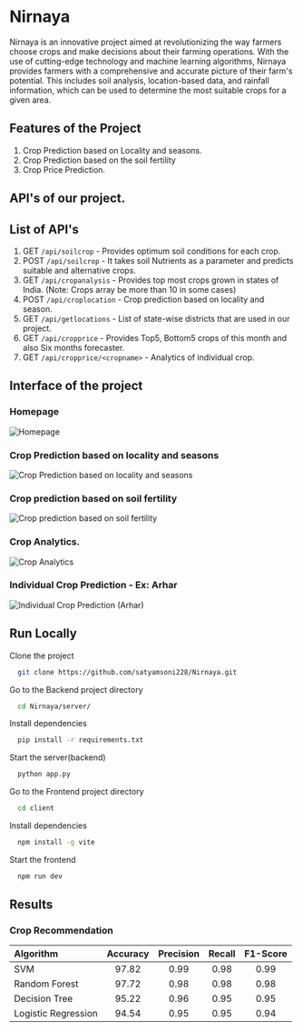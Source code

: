 # Nirnaya

Nirnaya is an innovative project aimed at revolutionizing the way farmers choose crops and make decisions about their farming operations. With the use of cutting-edge technology and machine learning algorithms, Nirnaya provides farmers with a comprehensive and accurate picture of their farm's potential. This includes soil analysis, location-based data, and rainfall information, which can be used to determine the most suitable crops for a given area.

## Features of the Project
1. Crop Prediction based on Locality and seasons.
2. Crop Prediction based on the soil fertility
3. Crop Price Prediction.



## API's of our project.

## List of API's

1. GET `/api/soilcrop` - Provides optimum soil conditions for each crop.
2. POST `/api/soilcrop` - It takes soil Nutrients as a parameter and predicts suitable and alternative crops.
3. GET `/api/cropanalysis` - Provides top most crops grown in states of India. (Note: Crops array be more than 10 in some cases)
4. POST `/api/croplocation` - Crop prediction based on locality and season.
5. GET `/api/getlocations` - List of state-wise districts that are used in our project.
6. GET `/api/cropprice` - Provides Top5, Bottom5 crops of this month and also Six months forecaster.
7. GET `/api/cropprice/<cropname>` - Analytics of individual crop.

## Interface of the project
### Homepage
![Homepage](https://github.com/satyamsoni228/Nirnaya-new/assets/62495706/b7fa225b-1ad2-45bc-8c69-cc857d199143)

### Crop Prediction based on locality and seasons
![Crop Prediction based on locality and seasons](https://github.com/satyamsoni228/Nirnaya-new/assets/62495706/efbf3abf-d042-4d29-86d8-550fb4ae068e)

### Crop prediction based on soil fertility
![Crop prediction based on soil fertility](https://github.com/satyamsoni228/Nirnaya-new/assets/62495706/934aa542-d30a-4f88-b976-9e05c39e1d58)

### Crop Analytics.
![Crop Analytics](https://github.com/satyamsoni228/Nirnaya-new/assets/62495706/1071a75d-240a-4188-bbfc-36613388ccb7)


### Individual Crop Prediction - Ex: Arhar
![Individual Crop Prediction (Arhar)](https://github.com/satyamsoni228/Nirnaya-new/assets/62495706/57844ff5-0b91-4c94-9552-f4987daeaf8b)


## Run Locally

Clone the project

```bash
  git clone https://github.com/satyamsoni228/Nirnaya.git
```

Go to the Backend project directory

```bash
  cd Nirnaya/server/
```

Install dependencies

```bash
  pip install -r requirements.txt
```

Start the server(backend)

```bash
  python app.py
```

Go to the Frontend project directory

```bash
  cd client
```
Install dependencies

```bash
  npm install -g vite
```
Start the frontend

```bash
  npm run dev
```
## Results

### Crop Recommendation

| Algorithm   | Accuracy | Precision|Recall|F1-Score|
| :---        |    :----:   | :---: | :---: | :---: |
|SVM|97.82|0.99|0.98|0.99|
|Random Forest|97.72|0.98|0.98|0.98|
|Decision Tree|95.22|0.96|0.95|0.95|
| Logistic Regression | 94.54 | 0.95   |0.95| 0.94  |

